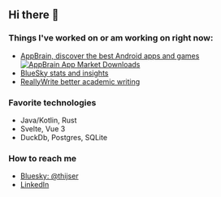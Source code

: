 ## Hi there 👋

### Things I've worked on or am working on right now:

 - [AppBrain, discover the best Android apps and games](https://www.appbrain.com/) [![AppBrain App Market Downloads](https://www.appbrain.com/shield/com.appspot.swisscodemonkeys.apps.svg)](https://www.appbrain.com/app/appbrain-app-market/com.appspot.swisscodemonkeys.apps)
 - [BlueSky stats and insights](https://bluefacts.app/)
 - [ReallyWrite better academic writing](https://www.reallywrite.com/)

### Favorite technologies
 - Java/Kotlin, Rust
 - Svelte, Vue 3
 - DuckDb, Postgres, SQLite

### How to reach me
 - [Bluesky: @thijser](https://bsky.app/profile/thijser.bsky.social)
 - [LinkedIn](https://www.linkedin.com/in/mvogelzang/)
 
<!--
**mathijs81/mathijs81** is a ✨ _special_ ✨ repository because its `README.md` (this file) appears on your GitHub profile.

Here are some ideas to get you started:

- 🔭 I’m currently working on ...
- 🌱 I’m currently learning ...
- 👯 I’m looking to collaborate on ...
- 🤔 I’m looking for help with ...
- 💬 Ask me about ...
- 📫 How to reach me: ...
- 😄 Pronouns: ...
- ⚡ Fun fact: ...
-->
